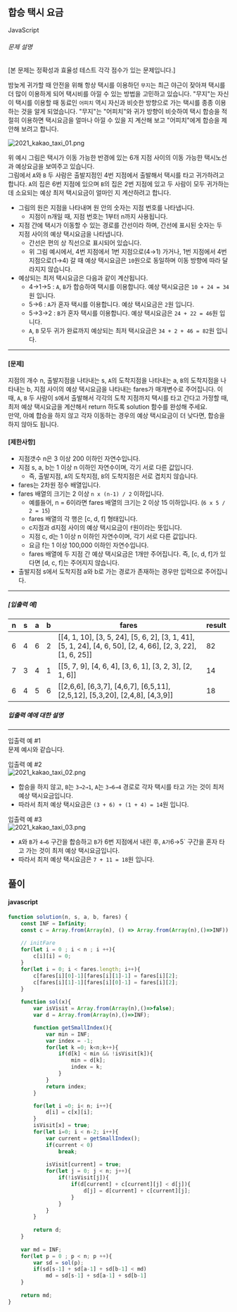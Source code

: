 ## 합승 택시 요금

JavaScript 

###### 문제 설명

[본 문제는 정확성과 효율성 테스트 각각 점수가 있는 문제입니다.]

밤늦게 귀가할 때 안전을 위해 항상 택시를 이용하던 `무지`는 최근 야근이 잦아져 택시를 더 많이 이용하게 되어 택시비를 아낄 수 있는 방법을 고민하고 있습니다. "무지"는 자신이 택시를 이용할 때 동료인 `어피치` 역시 자신과 비슷한 방향으로 가는 택시를 종종 이용하는 것을 알게 되었습니다. "무지"는 "어피치"와 귀가 방향이 비슷하여 택시 합승을 적절히 이용하면 택시요금을 얼마나 아낄 수 있을 지 계산해 보고 "어피치"에게 합승을 제안해 보려고 합니다.

![2021_kakao_taxi_01.png](https://grepp-programmers.s3.ap-northeast-2.amazonaws.com/files/production/715ff493-d1a0-44d8-9273-a785280b3f1e/2021_kakao_taxi_01.png)

위 예시 그림은 택시가 이동 가능한 반경에 있는 6개 지점 사이의 이동 가능한 택시노선과 예상요금을 보여주고 있습니다.\
그림에서 `A`와 `B` 두 사람은 출발지점인 4번 지점에서 출발해서 택시를 타고 귀가하려고 합니다. `A`의 집은 6번 지점에 있으며 `B`의 집은 2번 지점에 있고 두 사람이 모두 귀가하는 데 소요되는 예상 최저 택시요금이 얼마인 지 계산하려고 합니다.

-   그림의 원은 지점을 나타내며 원 안의 숫자는 지점 번호를 나타냅니다.
    -   지점이 n개일 때, 지점 번호는 1부터 n까지 사용됩니다.
-   지점 간에 택시가 이동할 수 있는 경로를 간선이라 하며, 간선에 표시된 숫자는 두 지점 사이의 예상 택시요금을 나타냅니다.
    -   간선은 편의 상 직선으로 표시되어 있습니다.
    -   위 그림 예시에서, 4번 지점에서 1번 지점으로(4→1) 가거나, 1번 지점에서 4번 지점으로(1→4) 갈 때 예상 택시요금은 `10`원으로 동일하며 이동 방향에 따라 달라지지 않습니다.
-   예상되는 최저 택시요금은 다음과 같이 계산됩니다.
    -   4→1→5 : `A`, `B`가 합승하여 택시를 이용합니다. 예상 택시요금은 `10 + 24 = 34`원 입니다.
    -   5→6 : `A`가 혼자 택시를 이용합니다. 예상 택시요금은 `2`원 입니다.
    -   5→3→2 : `B`가 혼자 택시를 이용합니다. 예상 택시요금은 `24 + 22 = 46`원 입니다.
    -   `A`, `B` 모두 귀가 완료까지 예상되는 최저 택시요금은 `34 + 2 + 46 = 82`원 입니다.

* * * * *

#### [문제]

지점의 개수 n, 출발지점을 나타내는 s, `A`의 도착지점을 나타내는 a, `B`의 도착지점을 나타내는 b, 지점 사이의 예상 택시요금을 나타내는 fares가 매개변수로 주어집니다. 이때, `A`, `B` 두 사람이 s에서 출발해서 각각의 도착 지점까지 택시를 타고 간다고 가정할 때, 최저 예상 택시요금을 계산해서 return 하도록 solution 함수를 완성해 주세요.\
만약, 아예 합승을 하지 않고 각자 이동하는 경우의 예상 택시요금이 더 낮다면, 합승을 하지 않아도 됩니다.

#### [제한사항]

-   지점갯수 n은 3 이상 200 이하인 자연수입니다.
-   지점 s, a, b는 1 이상 n 이하인 자연수이며, 각기 서로 다른 값입니다.
    -   즉, 출발지점, `A`의 도착지점, `B`의 도착지점은 서로 겹치지 않습니다.
-   fares는 2차원 정수 배열입니다.
-   fares 배열의 크기는 2 이상 `n x (n-1) / 2` 이하입니다.
    -   예를들어, n = 6이라면 fares 배열의 크기는 2 이상 15 이하입니다. (`6 x 5 / 2 = 15`)
    -   fares 배열의 각 행은 [c, d, f] 형태입니다.
    -   c지점과 d지점 사이의 예상 택시요금이 `f`원이라는 뜻입니다.
    -   지점 c, d는 1 이상 n 이하인 자연수이며, 각기 서로 다른 값입니다.
    -   요금 f는 1 이상 100,000 이하인 자연수입니다.
    -   fares 배열에 두 지점 간 예상 택시요금은 1개만 주어집니다. 즉, [c, d, f]가 있다면 [d, c, f]는 주어지지 않습니다.
-   출발지점 s에서 도착지점 a와 b로 가는 경로가 존재하는 경우만 입력으로 주어집니다.

* * * * *

##### [입출력 예]

| n | s | a | b | fares | result |
| --- | --- | --- | --- | --- | --- |
| 6 | 4 | 6 | 2 | [[4, 1, 10], [3, 5, 24], [5, 6, 2], [3, 1, 41], [5, 1, 24], [4, 6, 50], [2, 4, 66], [2, 3, 22], [1, 6, 25]] | 82 |
| 7 | 3 | 4 | 1 | [[5, 7, 9], [4, 6, 4], [3, 6, 1], [3, 2, 3], [2, 1, 6]] | 14 |
| 6 | 4 | 5 | 6 | [[2,6,6], [6,3,7], [4,6,7], [6,5,11], [2,5,12], [5,3,20], [2,4,8], [4,3,9]] | 18 |

##### 입출력 예에 대한 설명

* * * * *

입출력 예 #1\
문제 예시와 같습니다.

입출력 예 #2\
![2021_kakao_taxi_02.png](https://grepp-programmers.s3.ap-northeast-2.amazonaws.com/files/production/934fcb5a-f844-4b02-b7fa-46198123be05/2021_kakao_taxi_02.png)

-   합승을 하지 않고, `B`는 `3→2→1`, `A`는 `3→6→4` 경로로 각자 택시를 타고 가는 것이 최저 예상 택시요금입니다.
-   따라서 최저 예상 택시요금은 `(3 + 6) + (1 + 4) = 14`원 입니다.

입출력 예 #3\
![2021_kakao_taxi_03.png](https://grepp-programmers.s3.ap-northeast-2.amazonaws.com/files/production/179cc8ad-73d2-46c9-95e9-2363f3cb345d/2021_kakao_taxi_03.png)

-   `A`와 `B`가 `4→6` 구간을 합승하고 `B`가 6번 지점에서 내린 후, `A가`6→5` 구간을 혼자 타고 가는 것이 최저 예상 택시요금입니다.
-   따라서 최저 예상 택시요금은 `7 + 11 = 18`원 입니다.

## 풀이

#### javascript

```javascript
function solution(n, s, a, b, fares) {
    const INF = Infinity;
    const c = Array.from(Array(n), () => Array.from(Array(n),()=>INF))
    
    // initFare
    for(let i = 0 ; i < n ; i ++){
        c[i][i] = 0;
    }
    for(let i = 0; i < fares.length; i++){
        c[fares[i][0]-1][fares[i][1]-1] = fares[i][2];
        c[fares[i][1]-1][fares[i][0]-1] = fares[i][2];
    }
    
    function sol(x){
        var isVisit = Array.from(Array(n),()=>false);
        var d = Array.from(Array(n),()=>INF);

        function getSmallIndex(){
            var min = INF;
            var index = -1;
            for(let k =0; k<n;k++){
                if(d[k] < min && !isVisit[k]){
                    min = d[k];
                    index = k;
                }
            }
            return index;
        }

        for(let i =0; i< n; i++){
            d[i] = c[x][i];
        }
        isVisit[x] = true;
        for(let i=0; i < n-2; i++){
            var current = getSmallIndex();
            if(current < 0)
                break;
                
            isVisit[current] = true;
            for(let j = 0; j < n; j++){
                if(!isVisit[j]){
                    if(d[current] + c[current][j] < d[j]){
                        d[j] = d[current] + c[current][j]; 
                    }
                }
            }
        }
        
        return d;
    }
    
    var md = INF;
    for(let p = 0 ; p < n; p ++){
        var sd = sol(p); 
        if(sd[s-1] + sd[a-1] + sd[b-1] < md)
            md = sd[s-1] + sd[a-1] + sd[b-1]
    }
    
    return md;
}
```